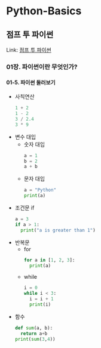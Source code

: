 # Python-Basics
점프 투 파이썬
-------------
Link: [점프 투 파이썬](https://wikidocs.net/book/1)
### 01장. 파이썬이란 무엇인가?
#### 01-5. 파이썬 둘러보기
* 사칙연산
  ```python
  1 + 2
  1 - 2
  3 / 2.4
  3 * 9
  ```
* 변수 대입
  * 숫자 대입
    ```python
    a = 1
    b = 2
    a + b
    ```
  * 문자 대입
    ```python
    a = "Python"
    print(a)
    ```
* 조건문 if
  ```python
  a = 3
  if a > 1:
    print("a is greater than 1")
  ```
* 반복문
  * for
    ```python
    for a in [1, 2, 3]:
      print(a)
    ```
  * while
    ```python
    i = 0
    while i < 3:
      i = i + 1
      print(i)
    ```
* 함수
  ```python
  def sum(a, b):
    return a+b
  print(sum(3,4))
  ```

